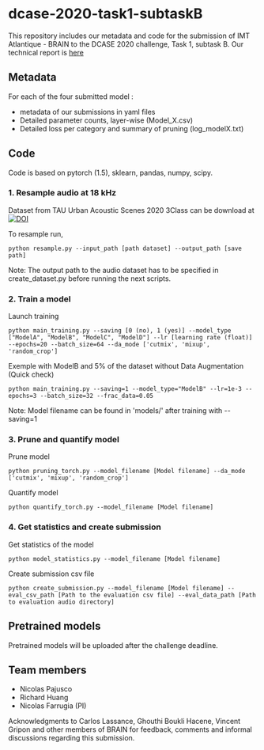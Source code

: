 # dcase-2020-task1-subtaskB

This repository includes our metadata and code for the submission of IMT Atlantique - BRAIN to the DCASE 2020 challenge, Task 1, subtask B. 
Our technical report is [here](Pajusco_Huang_Farrugia_Workshop_DCASE.pdf)

Metadata
--

For each of the four submitted model : 

- metadata of our submissions in yaml files
- Detailed parameter counts, layer-wise (Model_X.csv)
- Detailed loss per category and summary of pruning (log_modelX.txt)


Code
--


Code is based on pytorch (1.5), sklearn, pandas, numpy, scipy.

### 1. Resample audio at 18 kHz

Dataset from TAU Urban Acoustic Scenes 2020 3Class can be download at [![DOI](https://zenodo.org/badge/DOI/10.5281/zenodo.3670185.svg)](https://doi.org/10.5281/zenodo.3670185)

To resample run,
```
python resample.py --input_path [path dataset] --output_path [save path]
```

Note: The output path to the audio dataset has to be specified in create_dataset.py before running the next scripts.

### 2. Train a model

Launch training
```
python main_training.py --saving [0 (no), 1 (yes)] --model_type ["ModelA", "ModelB", "ModelC", "ModelD"] --lr [learning rate (float)] --epochs=20 --batch_size=64 --da_mode ['cutmix', 'mixup', 'random_crop'] 
```

Exemple with ModelB and 5% of the dataset without Data Augmentation (Quick check)
```
python main_training.py --saving=1 --model_type="ModelB" --lr=1e-3 --epochs=3 --batch_size=32 --frac_data=0.05
```

Note: Model filename can be found in 'models/' after training with --saving=1

### 3. Prune and quantify model

Prune model
```
python pruning_torch.py --model_filename [Model filename] --da_mode ['cutmix', 'mixup', 'random_crop'] 
```

Quantify model
```
python quantify_torch.py --model_filename [Model filename]
```

### 4. Get statistics and create submission

Get statistics of the model
```
python model_statistics.py --model_filename [Model filename]
```

Create submission csv file
```
python create_submission.py --model_filename [Model filename] --eval_csv_path [Path to the evaluation csv file] --eval_data_path [Path to evaluation audio directory]
```



Pretrained models 
--
Pretrained models will be uploaded after the challenge deadline.

Team members
--
- Nicolas Pajusco
- Richard Huang
- Nicolas Farrugia (PI)
  
Acknowledgments to Carlos Lassance, Ghouthi Boukli Hacene, Vincent Gripon and other members of BRAIN for feedback, comments and informal discussions regarding this submission. 
